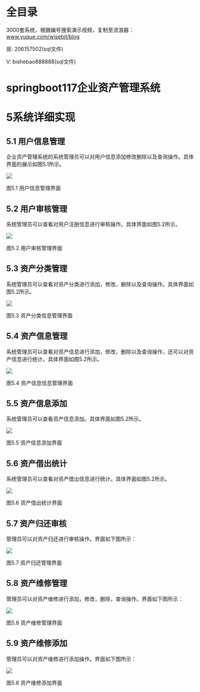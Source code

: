 # 全目录

3000套系统，根据编号搜索演示视频，复制至流浪器：www.yuque.com/wisebit/blog


<p>抠: 206157502(sql文件)</p>
<p>V: bishebao888888(sql文件)</p>


# springboot117企业资产管理系统
# 5系统详细实现
## 5.1 用户信息管理
企业资产管理系统的系统管理员可以对用户信息添加修改删除以及查询操作。具体界面的展示如图5.1所示。

![](/md/blog.010.png)

图5.1 用户信息管理界面
## 5.2 用户审核管理
系统管理员可以查看对用户注册信息进行审核操作。具体界面如图5.2所示。

![](/md/blog.011.png)


图5.2 用户审核管理界面
## 5.3 资产分类管理
系统管理员可以查看对资产分类进行添加，修改，删除以及查询操作。具体界面如图5.2所示。

![](/md/blog.012.png)

图5.3 资产分类信息管理界面
## 5.4 资产信息管理
系统管理员可以查看对资产信息进行添加，修改，删除以及查询操作，还可以对资产信息进行统计。具体界面如图5.2所示。

![](/md/blog.013.png)

图5.4 资产信息信息管理界面
## 5.5 资产信息添加
系统管理员可以查看资产信息添加。具体界面如图5.2所示。

![](/md/blog.014.png)

图5.5 资产信息添加界面
## 5.6 资产借出统计
系统管理员可以查看对资产借出信息进行统计。具体界面如图5.2所示。

![](/md/blog.015.png)

图5.6 资产借出统计界面






## 5.7 资产归还审核
管理员可以对资产归还进行审核操作。界面如下图所示：

![](/md/blog.016.png)

图5.7 资产归还管理界面
## 5.8 资产维修管理
管理员可以对资产维修进行添加，修改，删除，查询操作。界面如下图所示：

![](/md/blog.017.png)

图5.8 资产维修管理界面
## 5.9 资产维修添加
管理员可以对资产维修进行添加操作。界面如下图所示：

![](/md/blog.018.png)

图5.8 资产维修添加界面















